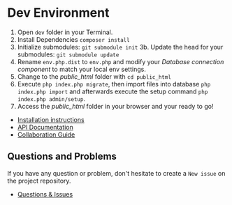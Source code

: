 Dev Environment
=======================

1. Open `dev` folder in your Terminal.
2. Install Dependencies `composer install`
3. Initialize submodules: `git submodule init`
3b. Update the head for your submodules: `git submodule update`
4. Rename `env.php.dist` to `env.php` and modify your *Database connection component* to match your local env settings.
5. Change to the *public_html* folder with `cd public_html`
6. Execute `php index.php migrate`, then import files into database `php index.php import` and afterwards execute the setup command `php index.php admin/setup`.
7. Access the *public_html* folder in your browser and your ready to go!

+ [Installation instructions](https://luya.io/guide/install)
+ [API Documentation](https://luya.io/api)
+ [Collaboration Guide](https://luya.io/guide/luya-collaboration)

Questions and Problems
----------------------

If you have any question or problem, don't hesitate to create a `New issue` on the project repository.

+ [Questions & Issues](https://github.com/zephir/luya/issues)